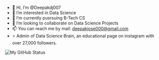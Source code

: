 - 👋 Hi, I’m @Deepakdj007
- 👀 I’m interested in Data Science
- 🌱 I’m currently pusrsuing B-Tech CS
- 💞️ I’m looking to collaborate on Data Science Projects
- 📫 You can reach me by mail: deepakjose000@gmail.com
- ⭐ Admin of Data Science Brain, an educational page on instagram with over 27,000 followers.

![My GitHub Status](https://github-readme-stats.vercel.app/api?username=Deepakdj007&show_icons=true&title_color=FFFFFF&bg_color=000000&icon_color=FF5050&text_color=BFBFBF&show_owner=true)

<!---
Deepakdj007/Deepakdj007 is a ✨ special ✨ repository because its `README.md` (this file) appears on your GitHub profile.
You can click the Preview link to take a look at your changes.
--->

